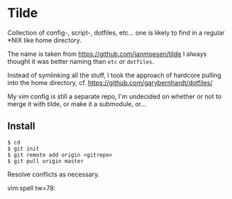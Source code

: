 # Tilde

Collection of config-, script-, dotfiles, etc... one is likely to find in a
regular *NIX like home directory.

The name is taken from https://github.com/janmoesen/tilde
I always thought it was better naming than `etc` or `dotfiles`.

Instead of symlinking all the stuff, I took the approach of hardcore pulling
into the home directory, cf. https://github.com/garybernhardt/dotfiles/

My vim config is still a separate repo, I'm undecided on whether or not to
merge it with tilde, or make it a submodule, or...


## Install

    $ cd
    $ git init
    $ git remote add origin <gitrepo>
    $ git pull origin master

Resolve conflicts as necessary.

vim:spell tw=78:
